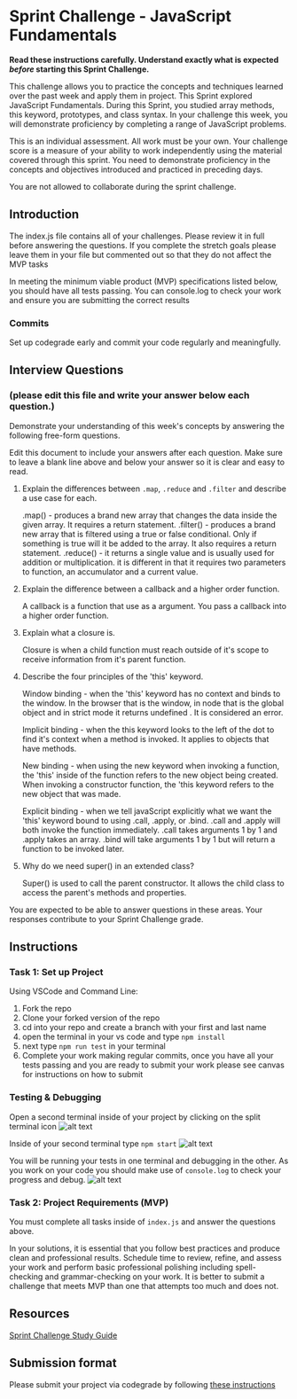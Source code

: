 # Sprint Challenge - JavaScript Fundamentals

**Read these instructions carefully. Understand exactly what is expected _before_ starting this Sprint Challenge.**

This challenge allows you to practice the concepts and techniques learned over the past week and apply them in project. This Sprint explored JavaScript Fundamentals. During this Sprint, you studied array methods, this keyword, prototypes, and class syntax. In your challenge this week, you will demonstrate proficiency by completing a range of JavaScript problems.

This is an individual assessment. All work must be your own. Your challenge score is a measure of your ability to work independently using the material covered through this sprint. You need to demonstrate proficiency in the concepts and objectives introduced and practiced in preceding days.

You are not allowed to collaborate during the sprint challenge. 

## Introduction

The index.js file contains all of your challenges. Please review it in full before answering the questions. If you complete the stretch goals please leave them in your file but commented out so that they do not affect the MVP tasks 

In meeting the minimum viable product (MVP) specifications listed below, you should have all tests passing. You can console.log to check your work and ensure you are submitting the correct results 

### Commits

Set up codegrade early and commit your code regularly and meaningfully. 

## Interview Questions
### (please edit this file and write your answer below each question.)
Demonstrate your understanding of this week's concepts by answering the following free-form questions.

Edit this document to include your answers after each question. Make sure to leave a blank line above and below your answer so it is clear and easy to read.

1. Explain the differences between `.map`, `.reduce` and `.filter` and describe a use case for each. 

    .map() - produces a brand new array that changes the data inside the given array. It requires a return statement. 
    .filter() - produces a brand new array that is filtered using a true or false conditional. Only if something is true will it be added to the array. It also requires a return statement.
    .reduce() - it returns a single value and is usually used for addition or multiplication. it is different in that it requires two parameters to function, an accumulator and a current value.


2. Explain the difference between a callback and a higher order function.

    A callback is a function that use as a argument. You pass a callback into a higher order function. 


3. Explain what a closure is.

    Closure is when a child function must reach outside of it's scope to receive information from it's parent function.


4. Describe the four principles of the 'this' keyword.

    Window binding - when the 'this' keyword has no context and binds to the window. In the browser that is the window, in node that is the global object and in strict mode it returns undefined . It is considered an error.

    Implicit binding - when the this keyword looks to the left of the dot to find it's context when a method is invoked. It applies to objects that have methods.

    New binding - when using the new keyword when invoking a function, the 'this' inside of the function refers to the new object being created. When invoking a constructor function, the 'this keyword refers to the new object that was made.

    Explicit binding - when we tell javaScript explicitly what we want the 'this' keyword bound to using .call, .apply, or .bind. .call and .apply will both invoke the function immediately. .call takes arguments 1 by 1 and .apply takes an array.  .bind will take arguments 1 by 1 but will return a function to be invoked later.


5. Why do we need super() in an extended class?

    Super() is used to call the parent constructor. It allows the child class to access the parent's methods and properties.


You are expected to be able to answer questions in these areas. Your responses contribute to your Sprint Challenge grade. 

## Instructions

### Task 1: Set up Project

Using VSCode and Command Line:


1. Fork the repo
2. Clone your forked version of the repo
3. cd into your repo and create a branch with your first and last name
4. open the terminal in your vs code and type `npm install`
5. next type `npm run test` in your terminal
6. Complete your work making regular commits, once you have all your tests passing and you are ready to submit your work please see canvas for instructions on how to submit

### Testing & Debugging

Open a second terminal inside of your project by clicking on the split terminal icon
![alt text](assets/split_terminal.png "Split Terminal")

Inside of your second terminal type `npm start` 
![alt text](assets/npm_start.png "type npm start")

You will be running your tests in one terminal and debugging in the other. As you work on your code you should make use of `console.log` to check your progress and debug.
![alt text](assets/tests_debug_terminal_final.png "your terminal should look like this")

### Task 2: Project Requirements (MVP)

You must complete all tasks inside of `index.js` and answer the questions above.

In your solutions, it is essential that you follow best practices and produce clean and professional results. Schedule time to review, refine, and assess your work and perform basic professional polishing including spell-checking and grammar-checking on your work. It is better to submit a challenge that meets MVP than one that attempts too much and does not.

## Resources
 
 [Sprint Challenge Study Guide](https://www.notion.so/lambdaschool/Unit-1-Sprint-3-Study-Guide-033a9a00659a4ef98c12eb97e49a6110)

## Submission format

Please submit your project via codegrade by following [these instructions](https://www.notion.so/lambdaschool/Submitting-an-assignment-via-Code-Grade-A-Step-by-Step-Walkthrough-07bd65f5f8364e709ecb5064735ce374)

